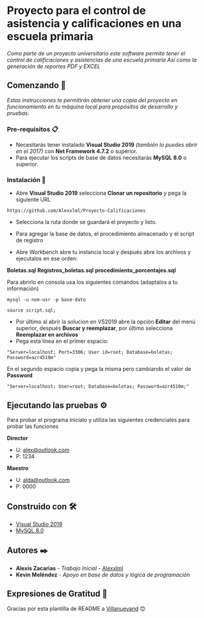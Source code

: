 # Proyecto para el control de asistencia y calificaciones en una escuela primaria

_Como parte de un proyecto universitario este software permite tener el control de calificaciones y asistencias de una escuela primaria_
_Así como la generación de reportes PDF y EXCEL_

## Comenzando 🚀

_Estas instrucciones te permitirán obtener una copia del proyecto en funcionamiento en tu máquina local para propósitos de desarrollo y pruebas._


### Pre-requisitos 📋

* Necesitarás tener instalado **Visual Studio 2019** _(también lo puedes abrir en el 2017)_ con **Net Framework 4.7.2** o superior.
* Para ejecutar los scripts de base de datos necesitarás **MySQL 8.0** o superior.


### Instalación 🔧

* Abre **Visual Studio 2019** selecciona **Clonar un repositorio** y pega la siguiente URL
```
https://github.com/Alexxlml/Proyecto-Calificaciones
```
* Selecciona la ruta donde se guardará el proyecto y listo.

* Para agregar la base de datos, el procedimiento almacenado y el script de registro
* Abre Workbench abre tu instancia local y después abre los archivos y ejecutalos en ese orden:

**Boletas.sql**
**Registros_boletas.sql**
**procedimiento_porcentajes.sql**

Para abrirlo en consola usa los siguientes comandos (adaptalos a tu información)
```
mysql -u nom-usr -p base-dato
```

```
source script.sql;
```

* Por último al abrir la solucion en VS2019 abre la opción **Editar** del menú superior, después **Buscar y reemplazar**, por último selecciona **Reemplazar en archivos**
* Pega esta línea en el primer espacio:
```
"Server=localhost; Port=3306; User id=root; Database=boletas; Password=azr4510m"
```

En el segundo espacio copia y pega la misma pero cambiando el valor de **Password**
```
"Server=localhost; User=root; Database=boletas; Password=azr4510m;"
```

## Ejecutando las pruebas ⚙️

Para probar el programa inicialo y utiliza las siguientes credenciales para probar las funciones

**Director**
* U: alex@outlook.com
* P: 1234

**Maestro** 
* U: alda@outlook.com
* P: 0000

## Construido con 🛠️

* [Visual Studio 2019](https://visualstudio.microsoft.com/thank-you-downloading-visual-studio/?sku=Community&rel=16)
* [MySQL 8.0](https://dev.mysql.com/downloads/installer/)


## Autores ✒️

* **Alexis Zacarias** - *Trabajo Inicial* - [Alexxlml](https://github.com/Alexxlml)
* **Kevin Meléndez** - *Apoyo en base de datos y lógica de programación*

## Expresiones de Gratitud 🎁

Gracias por esta plantilla de README a [Villanuevand](https://github.com/Villanuevand) 😊
